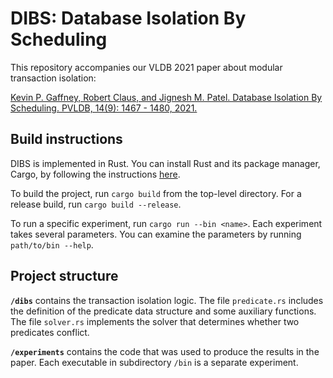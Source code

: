 # DIBS: Database Isolation By Scheduling

This repository accompanies our VLDB 2021 paper about modular transaction isolation:

[Kevin P. Gaffney, Robert Claus, and Jignesh M. Patel. Database Isolation By Scheduling. PVLDB, 14(9): 1467 - 1480, 2021.](http://vldb.org/pvldb/vol14/p1467-gaffney.pdf)

## Build instructions

DIBS is implemented in Rust. You can install Rust and its package manager, Cargo, by following the instructions [here](https://doc.rust-lang.org/cargo/getting-started/installation.html).

To build the project, run `cargo build` from the top-level directory. For a release build, run `cargo build --release`.

To run a specific experiment, run `cargo run --bin <name>`. Each experiment takes several parameters. You can examine the parameters by running `path/to/bin --help`.

## Project structure

**`/dibs`** contains the transaction isolation logic. The file `predicate.rs` includes the definition of the predicate data structure and some auxiliary functions. The file `solver.rs` implements the solver that determines whether two predicates conflict.

**`/experiments`** contains the code that was used to produce the results in the paper. Each executable in subdirectory `/bin` is a separate experiment.
